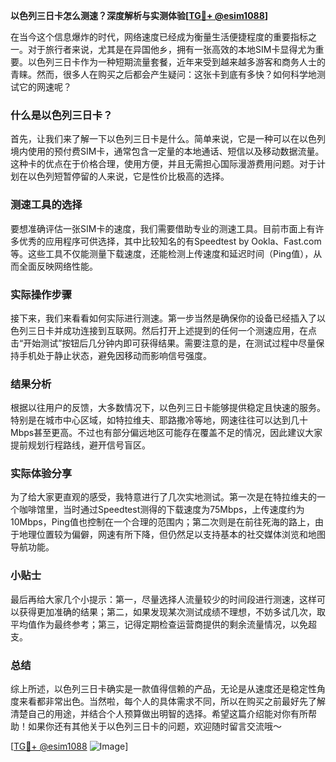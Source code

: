**以色列三日卡怎么测速？深度解析与实测体验[[TG💪+ @esim1088](https://t.me/s/esim1088)]**

在当今这个信息爆炸的时代，网络速度已经成为衡量生活便捷程度的重要指标之一。对于旅行者来说，尤其是在异国他乡，拥有一张高效的本地SIM卡显得尤为重要。以色列三日卡作为一种短期流量套餐，近年来受到越来越多游客和商务人士的青睐。然而，很多人在购买之后都会产生疑问：这张卡到底有多快？如何科学地测试它的网速呢？

### 什么是以色列三日卡？

首先，让我们来了解一下以色列三日卡是什么。简单来说，它是一种可以在以色列境内使用的预付费SIM卡，通常包含一定量的本地通话、短信以及移动数据流量。这种卡的优点在于价格合理，使用方便，并且无需担心国际漫游费用问题。对于计划在以色列短暂停留的人来说，它是性价比极高的选择。

### 测速工具的选择

要想准确评估一张SIM卡的速度，我们需要借助专业的测速工具。目前市面上有许多优秀的应用程序可供选择，其中比较知名的有Speedtest by Ookla、Fast.com等。这些工具不仅能测量下载速度，还能检测上传速度和延迟时间（Ping值），从而全面反映网络性能。

### 实际操作步骤

接下来，我们来看看如何实际进行测速。第一步当然是确保你的设备已经插入了以色列三日卡并成功连接到互联网。然后打开上述提到的任何一个测速应用，在点击“开始测试”按钮后几分钟内即可获得结果。需要注意的是，在测试过程中尽量保持手机处于静止状态，避免因移动而影响信号强度。

### 结果分析

根据以往用户的反馈，大多数情况下，以色列三日卡能够提供稳定且快速的服务。特别是在城市中心区域，如特拉维夫、耶路撒冷等地，网速往往可以达到几十Mbps甚至更高。不过也有部分偏远地区可能存在覆盖不足的情况，因此建议大家提前规划行程路线，避开信号盲区。

### 实际体验分享

为了给大家更直观的感受，我特意进行了几次实地测试。第一次是在特拉维夫的一个咖啡馆里，当时通过Speedtest测得的下载速度为75Mbps，上传速度约为10Mbps，Ping值也控制在一个合理的范围内；第二次则是在前往死海的路上，由于地理位置较为偏僻，网速有所下降，但仍然足以支持基本的社交媒体浏览和地图导航功能。

### 小贴士

最后再给大家几个小提示：第一，尽量选择人流量较少的时间段进行测速，这样可以获得更加准确的结果；第二，如果发现某次测试成绩不理想，不妨多试几次，取平均值作为最终参考；第三，记得定期检查运营商提供的剩余流量情况，以免超支。

### 总结

综上所述，以色列三日卡确实是一款值得信赖的产品，无论是从速度还是稳定性角度来看都非常出色。当然啦，每个人的具体需求不同，所以在购买之前最好先了解清楚自己的用途，并结合个人预算做出明智的选择。希望这篇介绍能对你有所帮助！如果你还有其他关于以色列三日卡的问题，欢迎随时留言交流哦～

[[TG💪+ @esim1088](https://t.me/s/esim1088) ![Image](https://i.postimg.cc/4NQfJmqS/Snipaste-2025-05-13-00-14-12.png)]